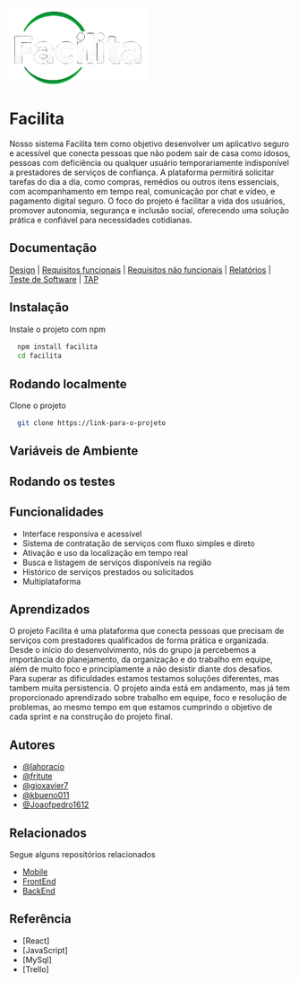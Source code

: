 
![Logo facilita](./img/logo.png)


# Facilita 

Nosso sistema Facilita tem como objetivo desenvolver um aplicativo seguro e acessível que conecta pessoas que não podem sair de casa como idosos, pessoas com deficiência ou qualquer usuário temporariamente indisponível a prestadores de serviços de confiança. A plataforma permitirá solicitar tarefas do dia a dia, como compras, remédios ou outros itens essenciais, com acompanhamento em tempo real, comunicação por chat e vídeo, e pagamento digital seguro. O foco do projeto é facilitar a vida dos usuários, promover autonomia, segurança e inclusão social, oferecendo uma solução prática e confiável para necessidades cotidianas.

## Documentação

[Design](https://www.figma.com/design/XOA7dOfNrmPic07LJ22urn/Facilita?node-id=0-1&p=f&t=kAl39srGWcSn8bZ1-0) | [Requisitos funcionais](https://sesisenaispedu-my.sharepoint.com/:w:/g/personal/giovanna_xavier2_portalsesisp_org_br/EbF4CQWQdDVOrDUdiE-1fI4B_AvN4HQ7OJCP_k7cd5TYqw?e=hxQLGA) | [Requisitos não funcionais](https://sesisenaispedu-my.sharepoint.com/:w:/g/personal/giovanna_xavier2_portalsesisp_org_br/EeV7foSSMZJMi-Qgpyt8XTgBQ5yZUFU9QEsLCHeG4DG_9g?e=388UQF) | [Relatórios](https://sesisenaispedu-my.sharepoint.com/:w:/g/personal/kaike_bueno_portalsesisp_org_br/EdzDaaQQFmtHuEnlWeteBQYBMs4uqt640AOIUtDYBcrePQ?e=rkIMWd) |  [Teste de Software](https://sesisenaispedu-my.sharepoint.com/:f:/g/personal/kaike_bueno_portalsesisp_org_br/Es8SRa1mHqRIoJShuJCE4D8B2HXJhlqGYzAmk-5GRbGuZQ?e=9l3h5d) | [TAP](https://www.canva.com/design/DAGxLofq1YQ/Lo4P7uCc52zSTDINP_FJTw/edit?utm_content=DAGxLofq1YQ&utm_campaign=designshare&utm_medium=link2&utm_source=sharebutton)


## Instalação 

Instale o projeto com npm 

```bash
  npm install facilita
  cd facilita
```


## Rodando localmente 

Clone o projeto


```bash
  git clone https://link-para-o-projeto
```


## Variáveis de Ambiente 

## Rodando os testes 

## Funcionalidades

- Interface responsiva e acessível  
- Sistema de contratação de serviços com fluxo simples e direto
- Ativação e uso da localização em tempo real
- Busca e listagem de serviços disponíveis na região
- Histórico de serviços prestados ou solicitados 
- Multiplataforma


## Aprendizados 

O projeto Facilita é uma plataforma que conecta pessoas que precisam de serviços com prestadores qualificados de forma prática e organizada. 
Desde o início do desenvolvimento, nós do grupo ja percebemos a importância do planejamento, da organização e do trabalho em equipe, além de muito foco e principlamente a não desistir diante dos desafios. Para superar as dificuldades estamos testamos soluções diferentes, mas tambem muita persistencia. O projeto ainda está em andamento, mas já tem proporcionado aprendizado sobre trabalho em equipe, foco e resolução de problemas, ao mesmo tempo em que estamos cumprindo o objetivo de cada sprint e na construção do projeto final.


## Autores

- [@lahoracio](https://github.com/fritute)
- [@fritute](https://github.com/fritute)
- [@gioxavier7](https://github.com/gioxavier7)
- [@kbueno011](https://github.com/kbueno011)
- [@Joaofpedro1612](https://github.com/Joaofpedro1612)


## Relacionados

Segue alguns repositórios relacionados

- [Mobile](https://github.com/kbueno011/Facilita--Mobile--TCC)
- [FrontEnd](https://github.com/fritute/facilita-front-end)
- [BackEnd](https://github.com/gioxavier7/servidor-facilita)

## Referência 

- [React]
- [JavaScript]
- [MySql]
- [Trello]